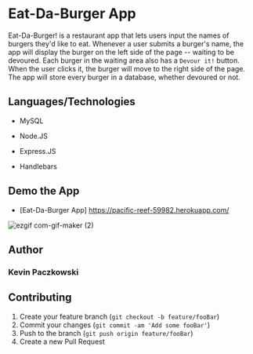 # Eat-Da-Burger App

Eat-Da-Burger! is a restaurant app that lets users input the names of burgers they'd like to eat. Whenever a user submits a burger's name, the app will display the burger on the left side of the page -- waiting to be devoured. Each burger in the waiting area also has a `Devour it!` button. When the user clicks it, the burger will move to the right side of the page. The app will store every burger in a database, whether devoured or not.



## Languages/Technologies

- MySQL

- Node.JS

- Express.JS

- Handlebars

## Demo the App

- [Eat-Da-Burger App]
https://pacific-reef-59982.herokuapp.com/

![ezgif com-gif-maker (2)](https://user-images.githubusercontent.com/71659832/98410459-b914a380-2042-11eb-8928-02556337d7cf.gif)
## Author

### Kevin Paczkowski


## Contributing

1. Create your feature branch (`git checkout -b feature/fooBar`)
2. Commit your changes (`git commit -am 'Add some fooBar'`)
3. Push to the branch (`git push origin feature/fooBar`)
4. Create a new Pull Request
